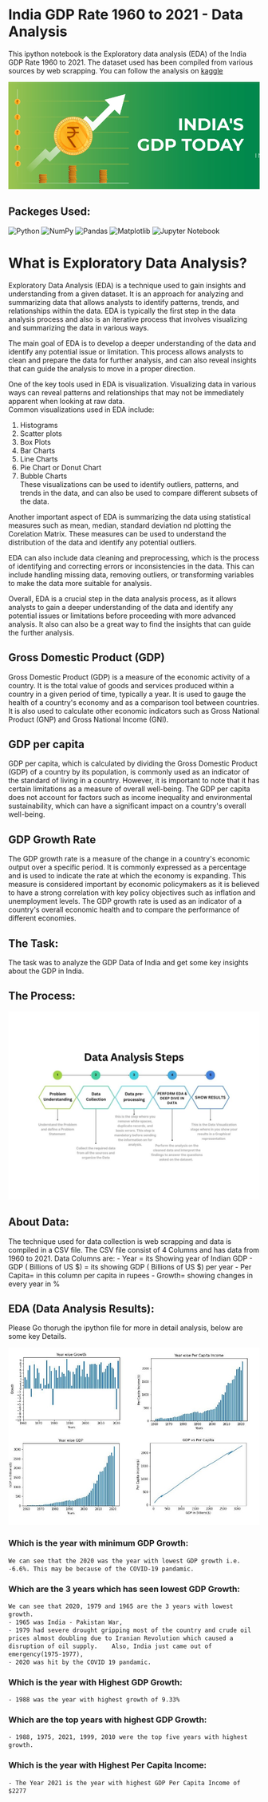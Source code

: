 # India GDP Rate 1960 to 2021 - Data Analysis
This ipython notebook is the Exploratory data analysis (EDA) of the India GDP Rate 1960 to 2021. The dataset used has been compiled from various sources by web scrapping. You can follow the analysis on <a href="https://www.kaggle.com/code/shrikrishnaparab/india-gdp-rate-1960-to-2021-data-analysis">kaggle</a>

![GDP-India](gdp-india.jpg)

## Packeges Used:
 ![Python][python] ![NumPy][numpy-image] ![Pandas][Pandas-image] ![Matplotlib][Matplotlib-image]  ![Jupyter Notebook][ipython-image]
 
[python]: https://img.shields.io/badge/python-3670A0?style=for-the-badge&logo=python&logoColor=ffdd54
[numpy-image]: https://img.shields.io/badge/numpy-%23013243.svg?style=for-the-badge&logo=numpy&logoColor=white
[Pandas-image]: https://img.shields.io/badge/pandas-%23150458.svg?style=for-the-badge&logo=pandas&logoColor=white
[Matplotlib-image]: https://img.shields.io/badge/Matplotlib-%23ffffff.svg?style=for-the-badge&logo=Matplotlib&logoColor=black
[ipython-image]: https://img.shields.io/badge/jupyter-%23FA0F00.svg?style=for-the-badge&logo=jupyter&logoColor=white

# What is Exploratory Data Analysis?
Exploratory Data Analysis (EDA) is a technique used to gain insights and understanding from a given dataset. It is an approach for analyzing and summarizing data that allows analysts to identify patterns, trends, and relationships within the data. EDA is typically the first step in the data analysis process and also is an iterative process that involves visualizing and summarizing the data in various ways.

The main goal of EDA is to develop a deeper understanding of the data and identify any potential issue or limitation. This process allows analysts to clean and prepare the data for further analysis, and can also reveal insights that can guide the analysis to move in a proper direction.

One of the key tools used in EDA is visualization. Visualizing data in various ways can reveal patterns and relationships that may not be immediately apparent when looking at raw data.  
Common visualizations used in EDA include:
  1. Histograms
  2. Scatter plots
  3. Box Plots
  4. Bar Charts
  5. Line Charts
  6. Pie Chart or Donut Chart
  7. Bubble Charts  
These visualizations can be used to identify outliers, patterns, and trends in the data, and can also be used to compare different subsets of the data.

Another important aspect of EDA is summarizing the data using statistical measures such as mean, median, standard deviation nd plotting the Corelation Matrix. These measures can be used to understand the distribution of the data and identify any potential outliers.

EDA can also include data cleaning and preprocessing, which is the process of identifying and correcting errors or inconsistencies in the data. This can include handling missing data, removing outliers, or transforming variables to make the data more suitable for analysis.

Overall, EDA is a crucial step in the data analysis process, as it allows analysts to gain a deeper understanding of the data and identify any potential issues or limitations before proceeding with more advanced analysis. It also can also be a great way to find the insights that can guide the further analysis.

## Gross Domestic Product (GDP)
Gross Domestic Product (GDP) is a measure of the economic activity of a country. It is the total value of goods and services produced within a country in a given period of time, typically a year. It is used to gauge the health of a country's economy and as a comparison tool between countries. It is also used to calculate other economic indicators such as Gross National Product (GNP) and Gross National Income (GNI).  

## GDP per capita
GDP per capita, which is calculated by dividing the Gross Domestic Product (GDP) of a country by its population, is commonly used as an indicator of the standard of living in a country. However, it is important to note that it has certain limitations as a measure of overall well-being. The GDP per capita does not account for factors such as income inequality and environmental sustainability, which can have a significant impact on a country's overall well-being.  

## GDP Growth Rate
The GDP growth rate is a measure of the change in a country's economic output over a specific period. It is commonly expressed as a percentage and is used to indicate the rate at which the economy is expanding. This measure is considered important by economic policymakers as it is believed to have a strong correlation with key policy objectives such as inflation and unemployment levels. The GDP growth rate is used as an indicator of a country's overall economic health and to compare the performance of different economies.

## The Task:
The task was to analyze the GDP Data of India and get some key insights about the GDP in India.

## The Process:
![Process](process.jpg)

## About Data:
The technique used for data collection is web scrapping and data is compiled in a CSV file. The CSV file consist of 4 Columns and has data from 1960 to 2021. 
Data Columns are:
    - Year = its Showing year of Indian GDP
    - GDP ( Billions of US $) = its showing GDP ( Billions of US $) per year
    - Per Capita= in this column per capita in rupees
    - Growth= showing changes in every year in %

## EDA (Data Analysis Results):
Please Go thorugh the ipython file for more in detail analysis, below are some key Details.

![year-wise-graph](Year-wise.jpg)

### Which is the year with minimum GDP Growth:
    We can see that the 2020 was the year with lowest GDP growth i.e. -6.6%. This may be because of the COVID-19 pandamic.
### Which are the 3 years which has seen lowest GDP Growth:
    We can see that 2020, 1979 and 1965 are the 3 years with lowest growth. 
    - 1965 was India - Pakistan War, 
    - 1979 had severe drought gripping most of the country and crude oil prices almost doubling due to Iranian Revolution which caused a disruption of oil supply.    Also, India just came out of emergency(1975-1977), 
    - 2020 was hit by the COVID 19 pandamic.
### Which is the year with Highest GDP Growth:
    - 1988 was the year with highest growth of 9.33%
### Which are the top years with highest GDP Growth:
    - 1988, 1975, 2021, 1999, 2010 were the top five years with highest growth.
### Which is the year with Highest Per Capita Income:
    - The Year 2021 is the year with highest GDP Per Capita Income of $2277



